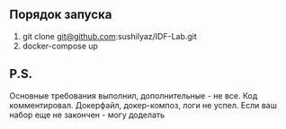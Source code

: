 ## Порядок запуска
1) git clone git@github.com:sushilyaz/IDF-Lab.git
2) docker-compose up
## P.S. 
Основные требования выполнил, дополнительные - не все.
Код комментировал. Докерфайл, докер-композ, логи не успел. Если ваш набор еще не закончен - могу доделать
